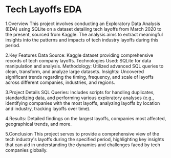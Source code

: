 # Tech Layoffs EDA 
1.Overview
This project involves conducting an Exploratory Data Analysis (EDA) using SQLite on a dataset 
detailing tech layoffs from March 2020 to the present, sourced from Kaggle. 
The analysis aims to extract meaningful insights into the patterns and impacts of tech industry layoffs during this period.

2.Key Features
Data Source: Kaggle dataset providing comprehensive records of tech company layoffs.
Technologies Used: SQLite for data manipulation and analysis.
Methodology: Utilized advanced SQL queries to clean, transform, and analyze large datasets.
Insights: Uncovered significant trends regarding the timing, frequency,
and scale of layoffs across different companies, industries, and regions.

3.Project Details
SQL Queries: Includes scripts for handling duplicates, standardizing data, and performing 
various exploratory analyses 
(e.g., identifying companies with the most layoffs, analyzing layoffs by location and industry, tracking layoffs over time).

4.Results: Detailed findings on the largest layoffs, companies most affected, geographical trends, and more.

5.Conclusion
This project serves to provide a comprehensive view of the tech industry's layoffs 
during the specified period, highlighting key insights that can aid in understanding 
the dynamics and challenges faced by tech companies globally.
